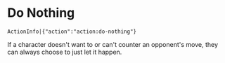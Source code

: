 # Do Nothing

`ActionInfo|{"action":"action:do-nothing"}`

If a character doesn't want to or can't counter an opponent's move, they can always choose to just let it happen.